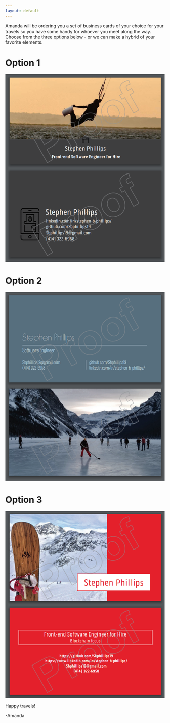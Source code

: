 ```yaml
---
layout: default
---
```


Amanda will be ordering you a set of business cards of your choice for your travels so you have some handy for whoever you meet along the way. Choose from the three options below - or we can make a hybrid of your favorite elements. 

# [](#header-1) Option 1
![bcard1](/images/bcard1.png)

  
# [](#header-1) Option 2
![bcard1](/images/bcard2.png)

# [](#header-1) Option 3
![bcard1](/images/bcard3.png)

Happy travels!

-Amanda
